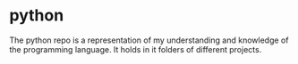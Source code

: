 # python
The python repo is a representation of my understanding and knowledge of the programming language. It holds in it folders of different projects.
